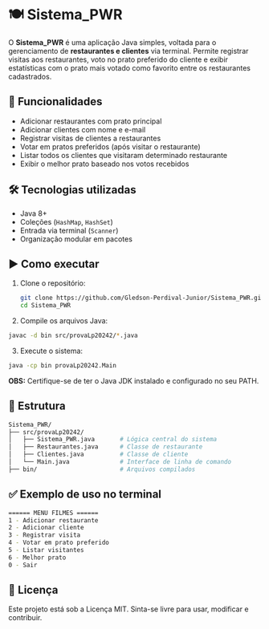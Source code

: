# 🍽️ Sistema_PWR

 O **Sistema_PWR** é uma aplicação Java simples, voltada para o gerenciamento de **restaurantes e clientes** via terminal. Permite registrar visitas aos restaurantes, voto no prato preferido do cliente e exibir estatísticas com o prato mais votado como favorito entre os restaurantes cadastrados.

## 🚀 Funcionalidades

- Adicionar restaurantes com prato principal
- Adicionar clientes com nome e e-mail
- Registrar visitas de clientes a restaurantes
- Votar em pratos preferidos (após visitar o restaurante)
- Listar todos os clientes que visitaram determinado restaurante
- Exibir o melhor prato baseado nos votos recebidos

## 🛠️ Tecnologias utilizadas

- Java 8+
- Coleções (`HashMap`, `HashSet`)
- Entrada via terminal (`Scanner`)
- Organização modular em pacotes

## ▶️ Como executar

1. Clone o repositório:
   ````bash
   git clone https://github.com/Gledson-Perdival-Junior/Sistema_PWR.git
   cd Sistema_PWR
   ````

2. Compile os arquivos Java:
  ````bash
  javac -d bin src/provaLp20242/*.java
  ````

3. Execute o sistema:
  ````bash
  java -cp bin provaLp20242.Main
  ````
**OBS:** Certifique-se de ter o Java JDK instalado e configurado no seu PATH.

## 📁 Estrutura

````bash
Sistema_PWR/
├── src/provaLp20242/
│   ├── Sistema_PWR.java       # Lógica central do sistema
│   ├── Restaurantes.java      # Classe de restaurante
│   ├── Clientes.java          # Classe de cliente
│   └── Main.java              # Interface de linha de comando
├── bin/                       # Arquivos compilados
````

## ✅ Exemplo de uso no terminal

````bash
====== MENU FILMES ======
1 - Adicionar restaurante
2 - Adicionar cliente
3 - Registrar visita
4 - Votar em prato preferido
5 - Listar visitantes
6 - Melhor prato
0 - Sair
````

## 📄 Licença
Este projeto está sob a Licença MIT. Sinta-se livre para usar, modificar e contribuir.









